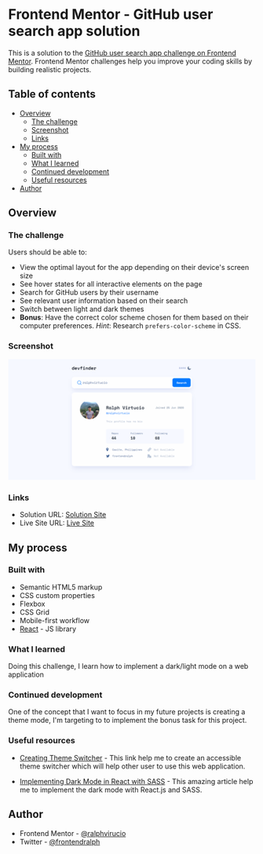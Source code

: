 # Frontend Mentor - GitHub user search app solution

This is a solution to the [GitHub user search app challenge on Frontend Mentor](https://www.frontendmentor.io/challenges/github-user-search-app-Q09YOgaH6). Frontend Mentor challenges help you improve your coding skills by building realistic projects.

## Table of contents

- [Overview](#overview)
  - [The challenge](#the-challenge)
  - [Screenshot](#screenshot)
  - [Links](#links)
- [My process](#my-process)
  - [Built with](#built-with)
  - [What I learned](#what-i-learned)
  - [Continued development](#continued-development)
  - [Useful resources](#useful-resources)
- [Author](#author)

## Overview

### The challenge

Users should be able to:

- View the optimal layout for the app depending on their device's screen size
- See hover states for all interactive elements on the page
- Search for GitHub users by their username
- See relevant user information based on their search
- Switch between light and dark themes
- **Bonus**: Have the correct color scheme chosen for them based on their computer preferences. _Hint_: Research `prefers-color-scheme` in CSS.

### Screenshot

![Screenshot](./screenshot.png)

### Links

- Solution URL: [Solution Site](https://github.com/ralphvirtucio/github-search-user)
- Live Site URL: [Live Site](https://dashing-torte-737eaf.netlify.app/)

## My process

### Built with

- Semantic HTML5 markup
- CSS custom properties
- Flexbox
- CSS Grid
- Mobile-first workflow
- [React](https://reactjs.org/) - JS library

### What I learned

Doing this challenge, I learn how to implement a dark/light mode on a web application

### Continued development

One of the concept that I want to focus in my future projects is creating a theme mode, I'm targeting to to implement the bonus task for this project.

### Useful resources

- [Creating Theme Switcher](https://inclusive-components.design/a-theme-switcher/) - This link help me to create an accessible theme switcher which will help other user to use this web application.

- [Implementing Dark Mode in React with SASS](https://betterprogramming.pub/a-complete-guide-to-implementing-dark-mode-in-react-47af893b22eb) - This amazing article help me to implement the dark mode with React.js and SASS.

## Author

- Frontend Mentor - [@ralphvirucio](https://www.frontendmentor.io/profile/ralphvirucio)
- Twitter - [@frontendralph](https://www.twitter.com/frontendralph)
